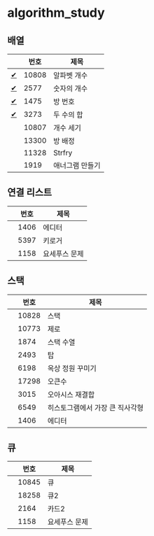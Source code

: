 # algorithm_study

## 배열

| |번호|제목|
|--|--|--|
|[✔](BOJ/10808.cpp)|10808|알파벳 개수|
|[✔](BOJ/2577.cpp)|2577|숫자의 개수|
|[✔](BOJ/1475.cpp)|1475|방 번호|
|[✔](BOJ/3273.cpp)|3273|두 수의 합|
| |10807|개수 세기|
| |13300|방 배정|
| |11328|Strfry|
| |1919|애너그램 만들기|

## 연결 리스트
| |번호|제목|
|--|--|--|
| |1406|에디터|
| |5397|키로거|
| |1158|요세푸스 문제|

## 스택
| |번호|제목|
|--|--|--|
| |10828|스택|
| |10773|제로|
| |1874|스택 수열|
| |2493|탑|
| |6198|옥상 정원 꾸미기|
| |17298|오큰수|
| |3015|오아시스 재결합|
| |6549|히스토그램에서 가장 큰 직사각형|
| |1406|에디터|

## 큐
| |번호|제목|
|--|--|--|
| |10845|큐|
| |18258|큐2|
| |2164|카드2|
| |1158|요세푸스 문제|
